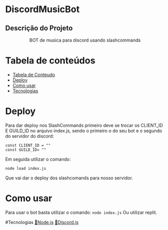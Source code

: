 # DiscordMusicBot
## Descrição do Projeto
<p align="center">BOT de musica para discord usando slashcommands</p>

Tabela de conteúdos
=================
<!--ts-->
   * [Tabela de Conteudo](#tabela-de-conteudo)
   * [Deploy](#deploy)
   * [Como usar](#como-usar)
   * [Tecnologias](#tecnologias)
<!--te-->

# Deploy

Para dar deploy nos SlashCommands primeiro deve se trocar os CLIENT_ID E GUILD_ID no arquivo index.js, sendo o primeiro o do seu bot e o segundo do servidor do discord:

```
const CLIENT_ID = ""
const GUILD_ID= ""
```

Em seguida utilizar o comando:
```
node load index.js
```
Que vai dar o deploy dos slashcomands para nosso servidor.

# Como usar
Para usar o bot basta utilizar o comando:
```node index.js```
Ou utilizar replit.

#Tecnologias
<a href="https://nodejs.org/en/">🔗Node.js</a>
<a href="https://discord.js.org/#/">🔗Discord.js</a>

